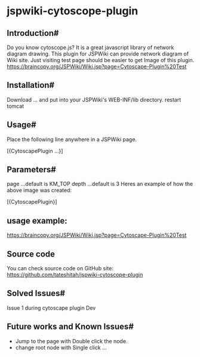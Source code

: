 # jspwiki-cytoscope-plugin

## Introduction#
Do you know cytoscope.js? It is a great javascript library of network diagram drawing. This plugin for JSPWiki can provide network diagram of Wiki site. Just visiting test page should be easier to get Image of this plugin.
https://braincopy.org/JSPWiki/Wiki.jsp?page=Cytoscape-Plugin%20Test

## Installation#

Download ... and put into your JSPWiki's WEB-INF/lib directory.
restart tomcat
## Usage#
Place the following line anywhere in a JSPWiki page.

[{CytoscapePlugin ...}]
## Parameters#
page
...default is KM_TOP
depth
...default is 3
Heres an example of how the above image was created:

[{CytoscapePlugin}]
## usage example: 
https://braincopy.org/JSPWiki/Wiki.jsp?page=Cytoscape-Plugin%20Test
## Source code
You can check source code on GitHub site: https://github.com/tateshitah/jspwiki-cytoscope-plugin

## Solved Issues#
Issue 1 during cytoscape plugin Dev
## Future works and Known Issues#
- Jump to the page with Double click the node.
- change root node with Single click
...
